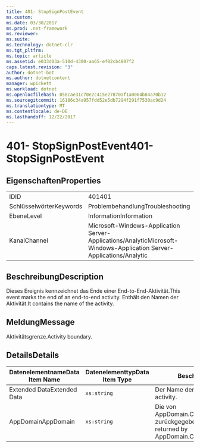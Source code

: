 ```yaml
---
title: 401- StopSignPostEvent
ms.custom: 
ms.date: 03/30/2017
ms.prod: .net-framework
ms.reviewer: 
ms.suite: 
ms.technology: dotnet-clr
ms.tgt_pltfrm: 
ms.topic: article
ms.assetid: e033d03a-510d-4300-aa65-ef02cb4807f2
caps.latest.revision: "3"
author: dotnet-bot
ms.author: dotnetcontent
manager: wpickett
ms.workload: dotnet
ms.openlocfilehash: 058cae31c70e2c415e27870af1a0064b84a70b12
ms.sourcegitcommit: 16186c34a957fdd52e5db7294f291f7530ac9d24
ms.translationtype: MT
ms.contentlocale: de-DE
ms.lasthandoff: 12/22/2017
---
```

# <a name="401--stopsignpostevent"></a><span data-ttu-id="da7b1-102">401- StopSignPostEvent</span><span class="sxs-lookup"><span data-stu-id="da7b1-102">401- StopSignPostEvent</span></span>
## <a name="properties"></a><span data-ttu-id="da7b1-103">Eigenschaften</span><span class="sxs-lookup"><span data-stu-id="da7b1-103">Properties</span></span>  
  
|||  
|-|-|  
|<span data-ttu-id="da7b1-104">ID</span><span class="sxs-lookup"><span data-stu-id="da7b1-104">ID</span></span>|<span data-ttu-id="da7b1-105">401</span><span class="sxs-lookup"><span data-stu-id="da7b1-105">401</span></span>|  
|<span data-ttu-id="da7b1-106">Schlüsselwörter</span><span class="sxs-lookup"><span data-stu-id="da7b1-106">Keywords</span></span>|<span data-ttu-id="da7b1-107">Problembehandlung</span><span class="sxs-lookup"><span data-stu-id="da7b1-107">Troubleshooting</span></span>|  
|<span data-ttu-id="da7b1-108">Ebene</span><span class="sxs-lookup"><span data-stu-id="da7b1-108">Level</span></span>|<span data-ttu-id="da7b1-109">Information</span><span class="sxs-lookup"><span data-stu-id="da7b1-109">Information</span></span>|  
|<span data-ttu-id="da7b1-110">Kanal</span><span class="sxs-lookup"><span data-stu-id="da7b1-110">Channel</span></span>|<span data-ttu-id="da7b1-111">Microsoft-Windows-Application Server-Applications/Analytic</span><span class="sxs-lookup"><span data-stu-id="da7b1-111">Microsoft-Windows-Application Server-Applications/Analytic</span></span>|  
  
## <a name="description"></a><span data-ttu-id="da7b1-112">Beschreibung</span><span class="sxs-lookup"><span data-stu-id="da7b1-112">Description</span></span>  
 <span data-ttu-id="da7b1-113">Dieses Ereignis kennzeichnet das Ende einer End-to-End-Aktivität.</span><span class="sxs-lookup"><span data-stu-id="da7b1-113">This event marks the end of an end-to-end activity.</span></span> <span data-ttu-id="da7b1-114">Enthält den Namen der Aktivität.</span><span class="sxs-lookup"><span data-stu-id="da7b1-114">It contains the name of the activity.</span></span>  
  
## <a name="message"></a><span data-ttu-id="da7b1-115">Meldung</span><span class="sxs-lookup"><span data-stu-id="da7b1-115">Message</span></span>  
 <span data-ttu-id="da7b1-116">Aktivitätsgrenze.</span><span class="sxs-lookup"><span data-stu-id="da7b1-116">Activity boundary.</span></span>  
  
## <a name="details"></a><span data-ttu-id="da7b1-117">Details</span><span class="sxs-lookup"><span data-stu-id="da7b1-117">Details</span></span>  
  
|<span data-ttu-id="da7b1-118">Datenelementname</span><span class="sxs-lookup"><span data-stu-id="da7b1-118">Data Item Name</span></span>|<span data-ttu-id="da7b1-119">Datenelementtyp</span><span class="sxs-lookup"><span data-stu-id="da7b1-119">Data Item Type</span></span>|<span data-ttu-id="da7b1-120">Beschreibung</span><span class="sxs-lookup"><span data-stu-id="da7b1-120">Description</span></span>|  
|--------------------|--------------------|-----------------|  
|<span data-ttu-id="da7b1-121">Extended Data</span><span class="sxs-lookup"><span data-stu-id="da7b1-121">Extended Data</span></span>|`xs:string`|<span data-ttu-id="da7b1-122">Der Name der Aktivität.</span><span class="sxs-lookup"><span data-stu-id="da7b1-122">The name of the activity.</span></span>|  
|<span data-ttu-id="da7b1-123">AppDomain</span><span class="sxs-lookup"><span data-stu-id="da7b1-123">AppDomain</span></span>|`xs:string`|<span data-ttu-id="da7b1-124">Die von AppDomain.CurrentDomain.FriendlyName zurückgegebene Zeichenfolge.</span><span class="sxs-lookup"><span data-stu-id="da7b1-124">The string returned by AppDomain.CurrentDomain.FriendlyName.</span></span>|
